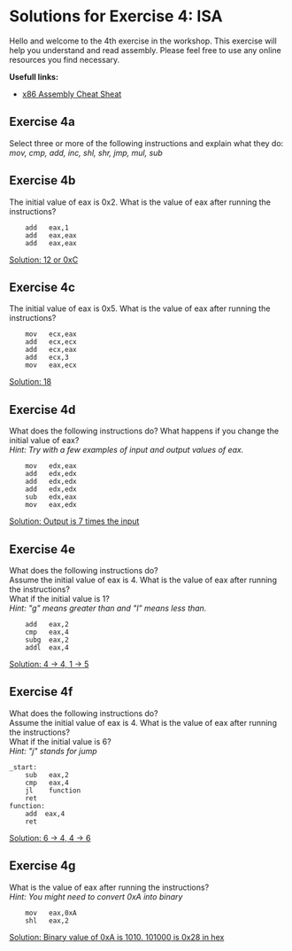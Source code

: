 # Solutions for Exercise 4: ISA

Hello and welcome to the 4th exercise in the workshop. This exercise will help you understand and read assembly.
Please feel free to use any online resources you find necessary.


<b>Usefull links:</b>
* [x86 Assembly Cheat Sheat](http://www.jegerlehner.ch/intel/IntelCodeTable.pdf)

## Exercise 4a
Select three or more of the following instructions and explain what they do: </br>
<i>mov, cmp, add, inc, shl, shr, jmp, mul, sub</i>

## Exercise 4b
The initial value of eax is 0x2. What is the value of eax after running the instructions?
```
    add   eax,1
    add   eax,eax
    add   eax,eax
```
<ins>Solution: 12 or 0xC</ins>
## Exercise 4c
The initial value of eax is 0x5. What is the value of eax after running the instructions?
```
    mov   ecx,eax
    add   ecx,ecx 
    add   ecx,eax 
    add   ecx,3   
    mov   eax,ecx
```
<ins>Solution: 18
## Exercise 4d
What does the following instructions do? What happens if you change the initial value of eax? <br>
<i>Hint: Try with a few examples of input and output values of eax.</i>
```
    mov   edx,eax 
    add   edx,edx 
    add   edx,edx 
    add   edx,edx 
    sub   edx,eax 
    mov   eax,edx 
```
<ins>Solution: Output is 7 times the input
## Exercise 4e
What does the following instructions do?<br>
Assume the initial value of eax is 4. What is the value of eax after running the instructions?<br>
What if the initial value is 1?<br>
<i>Hint: "g" means greater than and "l" means less than.</i>
``` 
    add   eax,2 
    cmp   eax,4 
    subg  eax,2 
    addl  eax,4 
```
<ins>Solution: 4 -> 4, 1 -> 5
## Exercise 4f
What does the following instructions do?<br>
Assume the initial value of eax is 4.  What is the value of eax after running the instructions?<br>
What if the initial value is 6?<br>
<i>Hint: "j" stands for jump</i>
``` 
_start:
    sub   eax,2 
    cmp   eax,4 
    jl    function
    ret
function:
    add  eax,4
    ret

```
<ins>Solution: 6 -> 4, 4 -> 6
## Exercise 4g
What is the value of eax after running the instructions? <br> 
<i>Hint: You might need to convert 0xA into binary</i>
``` 
    mov   eax,0xA 
    shl   eax,2  
```
<ins>Solution: Binary value of 0xA is 1010. 101000 is 0x28 in hex</ins>